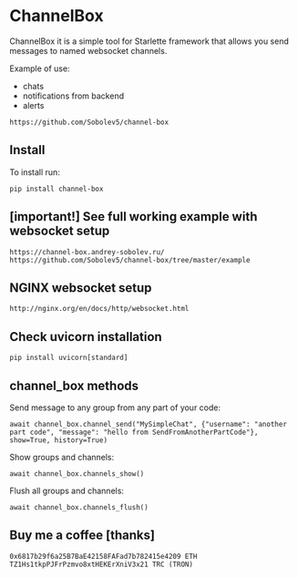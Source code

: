 # ChannelBox
ChannelBox it is a simple tool for Starlette framework that allows you send messages to named websocket channels.

Example of use:
- chats
- notifications from backend
- alerts 


```no-highlight
https://github.com/Sobolev5/channel-box
```

## Install
To install run:
```no-highlight
pip install channel-box
```

## [important!] See full working example with websocket setup 
```no-highlight
https://channel-box.andrey-sobolev.ru/
https://github.com/Sobolev5/channel-box/tree/master/example
```

## NGINX websocket setup
```no-highlight
http://nginx.org/en/docs/http/websocket.html
```

## Check uvicorn installation
```no-highlight
pip install uvicorn[standard]
```

## channel_box methods

Send message to any group from any part of your code:
```no-highlight
await channel_box.channel_send("MySimpleChat", {"username": "another part code", "message": "hello from SendFromAnotherPartCode"}, show=True, history=True)
```

Show groups and channels:
```no-highlight
await channel_box.channels_show()  
```

Flush all groups and channels:
```no-highlight
await channel_box.channels_flush()
```

## Buy me a coffee [thanks]
```no-highlight
0x6817b29f6a25B7BaE42158FAFad7b782415e4209 ETH
TZ1Hs1tkpPJFrPzmvo8xtHEKErXniV3x21 TRC (TRON)
```





